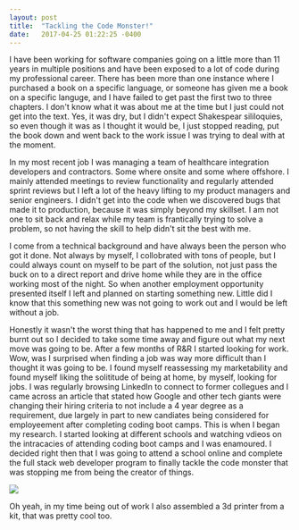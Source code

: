 ```yaml
---
layout: post
title:  "Tackling the Code Monster!"
date:   2017-04-25 01:22:25 -0400
---
```



I have been working for software companies going on a little more than 11 years in multiple positions and have been exposed to a lot of code during my professional career. There has been more than one instance where I purchased a book on a specific language, or someone has given me a book on a specific languge, and I have failed to get past the first two to three chapters. I don't know what it was about me at the time but I just could not get into the text. Yes, it was dry, but I didn't expect Shakespear sililoquies, so even though it was as I thought it would be, I just stopped reading, put the book down and went back to the work issue I was trying to deal with at the moment.

In my most recent job I was managing a team of healthcare integration developers and contractors. Some where onsite and some where offshore. I mainly attended meetings to review functionality and regularly attended sprint reviews but I left a lot of the heavy lifting to my product managers and senior engineers. I didn't get into the code when we discovered bugs that made it to production, because it was simply beyond my skillset. I am not one to sit back and relax while my team is frantically trying to solve a problem, so not having the skill to help didn't sit the best with me.

I come from a technical background and have always been the person who got it done. Not always by myself, I collobrated with tons of people, but I could always count on myself to be part of the solution, not just pass the buck on to a direct report and drive home while they are in the office working most of the night. So when another employment opportunity presented itself I left and planned on starting something new. Little did I know that this something new was not going to work out and I would be left without a job.

Honestly it wasn't the worst thing that has happened to me and I felt pretty burnt out so I decided to take some time away and figure out what my next move was going to be. After a few months of R&R I started looking for work. Wow, was I surprised when finding a job was way more difficult than I thought it was going to be. I found myself reassessing my marketability and found myself liking the solititude of being at home, by myself, looking for jobs. I was regularly browsing LinkedIn to connect to former collegues and I came across an article that stated how Google and other tech giants were changing their hiring criteria to not include a 4 year degree as a requirement, due largely in part to new candiates being considered for employeement after completing coding boot camps. This is when I began my research. I started looking at different schools and watching vdieos on the intracacies of attending coding boot camps and I was enamoured. I decided right then that I was going to attend a school online and complete the full stack web developer program to finally tackle the code monster that was stopping me from being the creator of things.

![](https://d2lm6fxwu08ot6.cloudfront.net/img-thumbs/960w/6PZDKBFQND.jpg)

Oh yeah, in my time being out of work I also assembled a 3d printer from a kit, that was pretty cool too.
